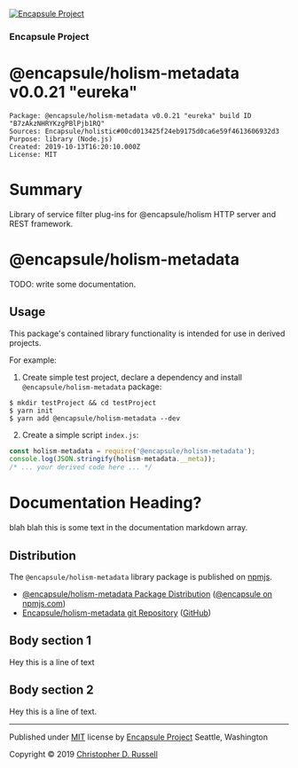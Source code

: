 [![Encapsule Project](https://encapsule.io/images/blue-burst-encapsule.io-icon-72x72.png "Encapsule Project")](https://encapsule.io)

### Encapsule Project

# @encapsule/holism-metadata v0.0.21 "eureka"

```
Package: @encapsule/holism-metadata v0.0.21 "eureka" build ID "B7zAkzNHRYKzgPBlPjb1RQ"
Sources: Encapsule/holistic#00cd013425f24eb9175d0ca6e59f4613606932d3
Purpose: library (Node.js)
Created: 2019-10-13T16:20:10.000Z
License: MIT
```

# Summary

Library of service filter plug-ins for @encapsule/holism HTTP server and REST framework.

# @encapsule/holism-metadata

TODO: write some documentation.

## Usage

This package's contained library functionality is intended for use in derived projects.

For example:

1. Create simple test project, declare a dependency and install `@encapsule/holism-metadata` package:

```
$ mkdir testProject && cd testProject
$ yarn init
$ yarn add @encapsule/holism-metadata --dev
```

2. Create a simple script `index.js`:

```JavaScript
const holism-metadata = require('@encapsule/holism-metadata');
console.log(JSON.stringify(holism-metadata.__meta));
/* ... your derived code here ... */
```

# Documentation Heading?

blah blah this is some text in the documentation markdown array.

## Distribution

The `@encapsule/holism-metadata` library package is published on [npmjs](https://npmjs.com).

- [@encapsule/holism-metadata Package Distribution](https://npmjs.com/package/@encapsule/holism-metadata/v/0.0.21) ([@encapsule on npmjs.com](https://www.npmjs.com/org/encapsule))
- [Encapsule/holism-metadata git Repository](https://github.com/Encapsule/holism-metadata) ([GitHub](https://github.com/Encapsule))

## Body section 1

Hey this is a line of text

## Body section 2

Hey this is a line of text.

<hr>

Published under [MIT](LICENSE) license by [Encapsule Project](https://encapsule.io) Seattle, Washington

Copyright &copy; 2019 [Christopher D. Russell](http://chrisrussell.net)